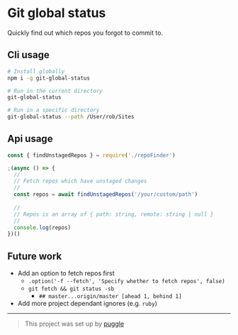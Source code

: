 # Git global status

Quickly find out which repos you forgot to commit to.

## Cli usage

```bash
# Install globally
npm i -g git-global-status

# Run in the current directory
git-global-status

# Run in a specific directory
git-global-status --path /User/rob/Sites
```

## Api usage

```js
const { findUnstagedRepos } = require('./repoFinder')

;(async () => {
  //
  // Fetch repos which have unstaged changes
  // 
  const repos = await findUnstagedRepos('/your/custom/path')
  
  // 
  // Repos is an array of { path: string, remote: string | null }
  // 
  console.log(repos)
})()
```

## Future work

- Add an option to fetch repos first
  - `.option('-f --fetch', 'Specify whether to fetch repos', false)`
  - `git fetch && git status -sb`
    - `## master...origin/master [ahead 1, behind 1]`
- Add more project dependant ignores (e.g. `ruby`)

---

> This project was set up by [puggle](https://npm.im/puggle)
